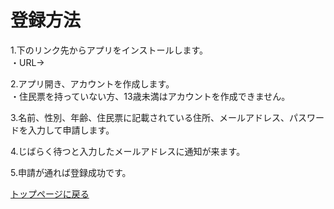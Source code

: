 # 登録方法
1.下のリンク先からアプリをインストールします。  
・URL→<br>

2.アプリ開き、アカウントを作成します。  
・住民票を持っていない方、13歳未満はアカウントを作成できません。  

3.名前、性別、年齢、住民票に記載されている住所、メールアドレス、パスワードを入力して申請します。 

4.じばらく待つと入力したメールアドレスに通知が来ます。  

5.申請が通れば登録成功です。<br>

[トップページに戻る](https://16-2505-058-4.github.io/app/index)
